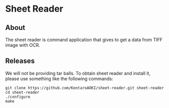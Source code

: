 # Sheet Reader

## About

The sheet reader is command application that gives to get a data from TIFF image with OCR. 

## Releases

We will not be providing tar balls. To obtain sheet reader and install it, please use something like the following commands: 

    git clone https://github.com/KentaroAOKI/sheet-reader.git sheet-reader
    cd sheet-reader
    ./configure
    make
